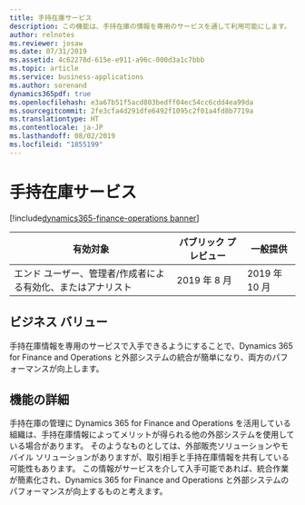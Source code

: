 ```yaml
---
title: 手持在庫サービス
description: この機能は、手持在庫の情報を専用のサービスを通して利用可能にします。
author: relnotes
ms.reviewer: josaw
ms.date: 07/31/2019
ms.assetid: 4c62278d-615e-e911-a96c-000d3a1c7bbb
ms.topic: article
ms.service: business-applications
ms.author: sorenand
dynamics365pdf: true
ms.openlocfilehash: e3a67b51f5acd803bedff04ec54cc6cdd4ea99da
ms.sourcegitcommit: 2fe3cfa4d291dfe6492f1095c2f01a4fd8b7719a
ms.translationtype: HT
ms.contentlocale: ja-JP
ms.lasthandoff: 08/02/2019
ms.locfileid: "1855199"
---
```

# <a name="inventory-on-hand-service"></a>手持在庫サービス
[!include[dynamics365-finance-operations banner](../includes/dynamics365-finance-operations.md)]

| 有効対象    |  パブリック プレビュー | 一般提供 | 
| ---------- | ---------- |---------- |
|エンド ユーザー、管理者/作成者による有効化、またはアナリスト|2019 年 8 月| 2019 年 10 月|


## <a name="business-value"></a>ビジネス バリュー
<!-- bv start -->
手持在庫情報を専用のサービスで入手できるようにすることで、Dynamics 365 for Finance and Operations と外部システムの統合が簡単になり、両方のパフォーマンスが向上します。
<!-- bv end -->



## <a name="feature-details"></a>機能の詳細
<!--feature detail start -->
手持在庫の管理に Dynamics 365 for Finance and Operations を活用している組織は、手持在庫情報によってメリットが得られる他の外部システムを使用している場合があります。 そのようなものとしては、外部販売ソリューションやモバイル ソリューションがありますが、取引相手と手持在庫情報を共有している可能性もあります。 この情報がサービスを介して入手可能であれば、統合作業が簡素化され、Dynamics 365 for Finance and Operations と外部システムのパフォーマンスが向上するものと考えます。
<!--feature detail end -->











